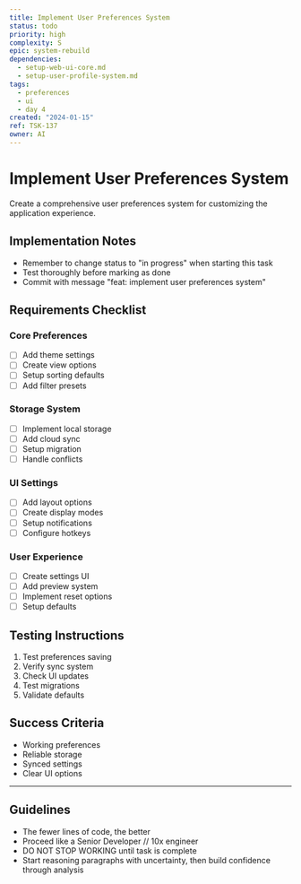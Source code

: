 ```yaml
---
title: Implement User Preferences System
status: todo
priority: high
complexity: S
epic: system-rebuild
dependencies:
  - setup-web-ui-core.md
  - setup-user-profile-system.md
tags:
  - preferences
  - ui
  - day 4
created: "2024-01-15"
ref: TSK-137
owner: AI
---
```


# Implement User Preferences System

Create a comprehensive user preferences system for customizing the application experience.

## Implementation Notes

- Remember to change status to "in progress" when starting this task
- Test thoroughly before marking as done
- Commit with message "feat: implement user preferences system"

## Requirements Checklist

### Core Preferences

- [ ] Add theme settings
- [ ] Create view options
- [ ] Setup sorting defaults
- [ ] Add filter presets

### Storage System

- [ ] Implement local storage
- [ ] Add cloud sync
- [ ] Setup migration
- [ ] Handle conflicts

### UI Settings

- [ ] Add layout options
- [ ] Create display modes
- [ ] Setup notifications
- [ ] Configure hotkeys

### User Experience

- [ ] Create settings UI
- [ ] Add preview system
- [ ] Implement reset options
- [ ] Setup defaults

## Testing Instructions

1. Test preferences saving
2. Verify sync system
3. Check UI updates
4. Test migrations
5. Validate defaults

## Success Criteria

- Working preferences
- Reliable storage
- Synced settings
- Clear UI options

---

## Guidelines

- The fewer lines of code, the better
- Proceed like a Senior Developer // 10x engineer
- DO NOT STOP WORKING until task is complete
- Start reasoning paragraphs with uncertainty, then build confidence through analysis
